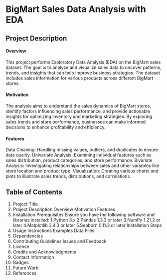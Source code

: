 # BigMart Sales Data Analysis with EDA
## Project Description
   #### Overview
   This project performs Exploratory Data Analysis (EDA) on the BigMart sales dataset. The goal is to analyze and visualize sales data to uncover patterns, trends, and insights that can help improve business strategies. The dataset includes sales information for various products across different BigMart stores.

  #### Motivation
The analysis aims to understand the sales dynamics of BigMart stores, identify factors influencing sales performance, and provide actionable insights for optimizing inventory and marketing strategies. By exploring sales trends and store performance, businesses can make informed decisions to enhance profitability and efficiency.

 #### Features
Data Cleaning: Handling missing values, outliers, and duplicates to ensure data quality.
Univariate Analysis: Examining individual features such as sales distribution, product categories, and store performance.
Bivariate Analysis: Investigating relationships between sales and other variables like store location and product type.
Visualization: Creating various charts and plots to illustrate sales trends, distributions, and correlations.

## Table of Contents
1. Project Title
2. Project Description Overview Motivation Features
3. Installation
   Prerequisites
   Ensure you have the following software and libraries installed:
     1.Python 3.x
     2.Pandas 1.3.3 or later
     3.NumPy 1.21.2 or later
     4.Matplotlib 3.4.3 or later
     5.Seaborn 0.11.2 or later
   Installation Steps
5. Usage
   Instructions
   Examples
   Data Files
6. Dependencies
7. Contributing
   Guidelines
   Issues and Feedback
8. License
9. Credits and Acknowledgments
10. Contact Information
11. Badges
12. Future Work
13. References
